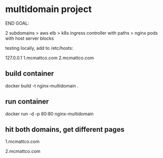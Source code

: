 # multidomain project
END GOAL:

2 subdomains > aws elb > k8s ingress controller with paths > nginx pods with host server blocks

testing locally, add to /etc/hosts:

127.0.0.1 1.mcmattco.com 2.mcmattco.com

## build container
docker build -t nginx-multidomain .

## run container
docker run -d -p 80:80 nginx-multidomain

## hit both domains, get different pages
1.mcmattco.com

2.mcmattco.com
